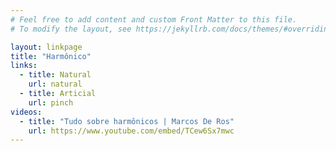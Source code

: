 ```yaml
---
# Feel free to add content and custom Front Matter to this file.
# To modify the layout, see https://jekyllrb.com/docs/themes/#overriding-theme-defaults

layout: linkpage
title: "Harmônico"
links:
  - title: Natural
    url: natural
  - title: Articial
    url: pinch
videos:
  - title: "Tudo sobre harmônicos | Marcos De Ros"
    url: https://www.youtube.com/embed/TCew6Sx7mwc
---
```

